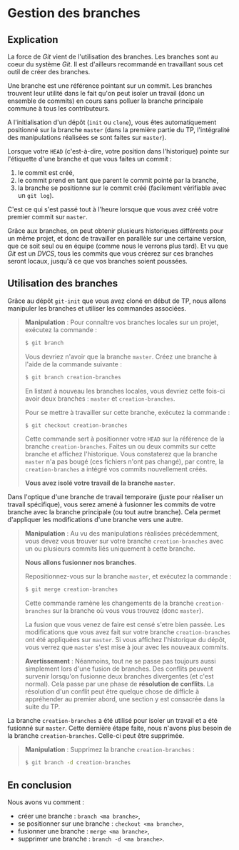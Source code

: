 # Gestion des branches

## Explication

La force de *Git* vient de l'utilisation des branches. Les branches sont au coeur du système *Git*. Il est d'ailleurs recommandé en travaillant sous cet outil de créer des branches.

Une branche est une référence pointant sur un commit. Les branches trouvent leur utilité dans le fait qu'on peut isoler un travail (donc un ensemble de commits) en cours sans polluer la branche principale commune à tous les contributeurs.

A l'initialisation d'un dépôt (`init` ou `clone`), vous êtes automatiquement positionné sur la branche `master` (dans la première partie du TP, l'intégralité des manipulations réalisées se sont faites sur `master`).

Lorsque votre `HEAD` (c'est-à-dire, votre position dans l'historique) pointe sur l'étiquette d'une branche et que vous faites un commit :

1. le commit est créé,
2. le commit prend en tant que parent le commit pointé par la branche,
3. la branche se positionne sur le commit créé (facilement vérifiable avec un `git log`).

C'est ce qui s'est passé tout à l'heure lorsque que vous avez créé votre premier commit sur `master`.

Grâce aux branches, on peut obtenir plusieurs historiques différents pour un même projet, et donc de travailler en parallèle sur une certaine version, que ce soit seul ou en équipe (comme nous le verrons plus tard). Et vu que *Git* est un *DVCS*, tous les commits que vous créerez sur ces branches seront locaux, jusqu'à ce que vos branches soient poussées.

## Utilisation des branches

Grâce au dépôt `git-init` que vous avez cloné en début de TP, nous allons manipuler les branches et utiliser les commandes associées.

> **Manipulation** : Pour connaître vos branches locales sur un projet, exécutez la commande :
>
> ```bash
> $ git branch
>```
> Vous devriez n'avoir que la branche `master`. Créez une branche à l'aide de la commande suivante :
>
> ```bash
> $ git branch creation-branches
> ```
>
> En listant à nouveau les branches locales, vous devriez cette fois-ci avoir deux branches : `master` et `creation-branches`.
>
> Pour se mettre à travailler sur cette branche, exécutez la commande :
>
> ```bash
> $ git checkout creation-branches
> ```
>
> Cette commande sert à positionner votre `HEAD` sur la référence de la branche `creation-branches`. Faites un ou deux commits sur cette branche et affichez l'historique. Vous constaterez que la branche `master` n'a pas bougé (ces fichiers n'ont pas changé), par contre, la `creation-branches` a intégré vos commits nouvellement créés. 
>
> **Vous avez isolé votre travail de la branche `master`**.

Dans l'optique d'une branche de travail temporaire (juste pour réaliser un travail spécifique), vous serez amené à fusionner les commits de votre branche avec la branche principale (ou tout autre branche). Cela permet d'appliquer les modifications d'une branche vers une autre.

> **Manipulation** : Au vu des manipulations réalisées précédemment, vous devez vous trouver sur votre branche `creation-branches` avec un ou plusieurs commits liés uniquement à cette branche.
>
> **Nous allons fusionner nos branches**.
>
> Repositionnez-vous sur la branche `master`, et exécutez la commande :
>
> ```bash
> $ git merge creation-branches
> ```
>
> Cette commande ramène les changements de la branche `creation-branches` sur la branche où vous vous trouvez (donc `master`).
>
> La fusion que vous venez de faire est censé s'etre bien passée. Les modifications que vous avez fait sur votre branche `creation-branches` ont été appliquées sur `master`. Si vous affichez l'historique du dépôt, vous verrez que `master` s'est mise à jour avec les nouveaux commits.
>
> **Avertissement** : Néanmoins, tout ne se passe pas toujours aussi simplement lors d'une fusion de branches. Des conflits peuvent survenir lorsqu'on fusionne deux branches divergentes (et c'est normal). Cela passe par une phase de **résolution de conflits**. La résolution d'un conflit peut être quelque chose de difficle à appréhender au premier abord, une section y est consacrée dans la suite du TP.

La branche `creation-branches` a été utilisé pour isoler un travail et a été fusionné sur `master`. Cette dernière étape faite, nous n'avons plus besoin de la branche `creation-branches`. Celle-ci peut être supprimée.

> **Manipulation** : Supprimez la branche `creation-branches` :
>
> ```bash
> $ git branch -d creation-branches
> ```

## En conclusion

Nous avons vu comment :

* créer une branche : `branch <ma branche>`,
* se positionner sur une branche : `checkout <ma branche>`,
* fusionner une branche : `merge <ma branche>`,
* supprimer une branche : `branch -d <ma branche>`.
